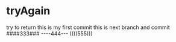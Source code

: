 # tryAgain
try to return
this is my first commit 
this is next branch and commit
####333###
----444---
((((555)))
